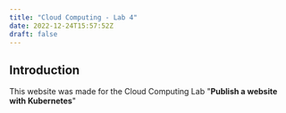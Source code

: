 ```yaml
---
title: "Cloud Computing - Lab 4"
date: 2022-12-24T15:57:52Z
draft: false
---
```

## Introduction 
This website was made for the Cloud Computing Lab "**Publish a website with Kubernetes**"
